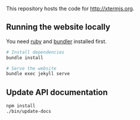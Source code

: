 This repository hosts the code for http://xtermjs.org.

## Running the website locally

You need [ruby](https://www.ruby-lang.org) and [bundler](https://bundler.io) installed first.

```bash
# Install dependencies
bundle install

# Serve the website
bundle exec jekyll serve
```

## Update API documentation

```bash
npm install
./bin/update-docs
```